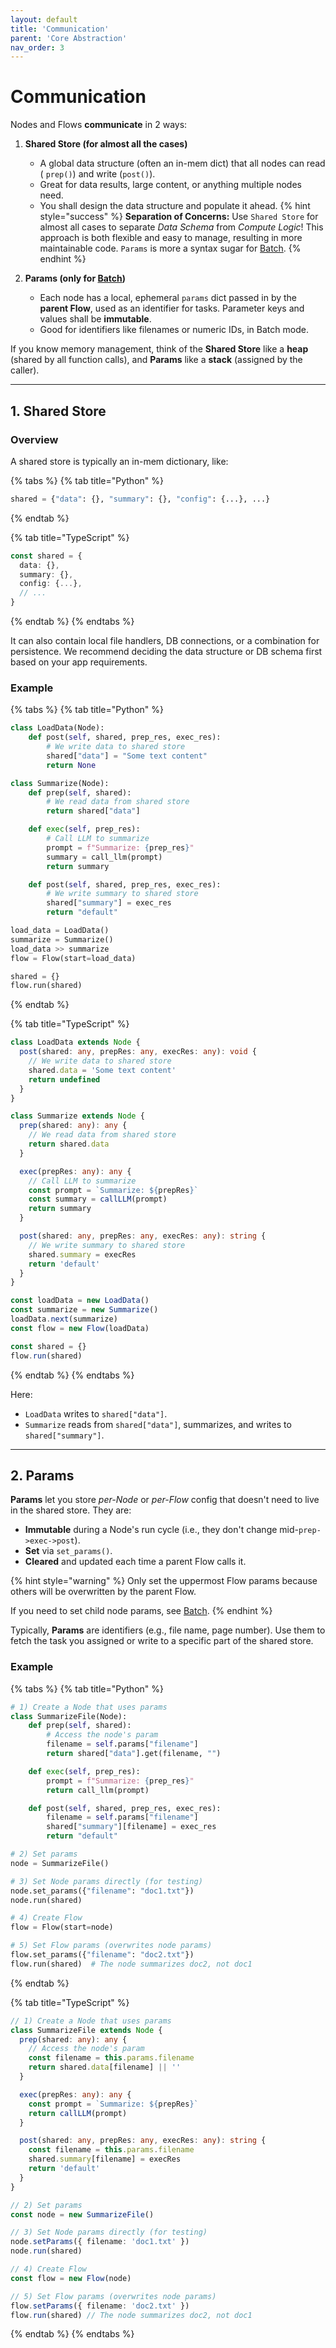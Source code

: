 ```yaml
---
layout: default
title: 'Communication'
parent: 'Core Abstraction'
nav_order: 3
---
```


# Communication

Nodes and Flows **communicate** in 2 ways:

1. **Shared Store (for almost all the cases)**

   - A global data structure (often an in-mem dict) that all nodes can read ( `prep()`) and write (`post()`).
   - Great for data results, large content, or anything multiple nodes need.
   - You shall design the data structure and populate it ahead.
     {% hint style="success" %}
     **Separation of Concerns:** Use `Shared Store` for almost all cases to separate _Data Schema_ from _Compute Logic_! This approach is both flexible and easy to manage, resulting in more maintainable code. `Params` is more a syntax sugar for [Batch](./batch.md).
     {% endhint %}

2. **Params (only for [Batch](./batch.md))**
   - Each node has a local, ephemeral `params` dict passed in by the **parent Flow**, used as an identifier for tasks. Parameter keys and values shall be **immutable**.
   - Good for identifiers like filenames or numeric IDs, in Batch mode.

If you know memory management, think of the **Shared Store** like a **heap** (shared by all function calls), and **Params** like a **stack** (assigned by the caller).

---

## 1. Shared Store

### Overview

A shared store is typically an in-mem dictionary, like:

{% tabs %}
{% tab title="Python" %}

```python
shared = {"data": {}, "summary": {}, "config": {...}, ...}
```

{% endtab %}

{% tab title="TypeScript" %}

```typescript
const shared = {
  data: {},
  summary: {},
  config: {...},
  // ...
}
```

{% endtab %}
{% endtabs %}

It can also contain local file handlers, DB connections, or a combination for persistence. We recommend deciding the data structure or DB schema first based on your app requirements.

### Example

{% tabs %}
{% tab title="Python" %}

```python
class LoadData(Node):
    def post(self, shared, prep_res, exec_res):
        # We write data to shared store
        shared["data"] = "Some text content"
        return None

class Summarize(Node):
    def prep(self, shared):
        # We read data from shared store
        return shared["data"]

    def exec(self, prep_res):
        # Call LLM to summarize
        prompt = f"Summarize: {prep_res}"
        summary = call_llm(prompt)
        return summary

    def post(self, shared, prep_res, exec_res):
        # We write summary to shared store
        shared["summary"] = exec_res
        return "default"

load_data = LoadData()
summarize = Summarize()
load_data >> summarize
flow = Flow(start=load_data)

shared = {}
flow.run(shared)
```

{% endtab %}

{% tab title="TypeScript" %}

```typescript
class LoadData extends Node {
  post(shared: any, prepRes: any, execRes: any): void {
    // We write data to shared store
    shared.data = 'Some text content'
    return undefined
  }
}

class Summarize extends Node {
  prep(shared: any): any {
    // We read data from shared store
    return shared.data
  }

  exec(prepRes: any): any {
    // Call LLM to summarize
    const prompt = `Summarize: ${prepRes}`
    const summary = callLLM(prompt)
    return summary
  }

  post(shared: any, prepRes: any, execRes: any): string {
    // We write summary to shared store
    shared.summary = execRes
    return 'default'
  }
}

const loadData = new LoadData()
const summarize = new Summarize()
loadData.next(summarize)
const flow = new Flow(loadData)

const shared = {}
flow.run(shared)
```

{% endtab %}
{% endtabs %}

Here:

- `LoadData` writes to `shared["data"]`.
- `Summarize` reads from `shared["data"]`, summarizes, and writes to `shared["summary"]`.

---

## 2. Params

**Params** let you store _per-Node_ or _per-Flow_ config that doesn't need to live in the shared store. They are:

- **Immutable** during a Node's run cycle (i.e., they don't change mid-`prep->exec->post`).
- **Set** via `set_params()`.
- **Cleared** and updated each time a parent Flow calls it.

{% hint style="warning" %}
Only set the uppermost Flow params because others will be overwritten by the parent Flow.

If you need to set child node params, see [Batch](./batch.md).
{% endhint %}

Typically, **Params** are identifiers (e.g., file name, page number). Use them to fetch the task you assigned or write to a specific part of the shared store.

### Example

{% tabs %}
{% tab title="Python" %}

```python
# 1) Create a Node that uses params
class SummarizeFile(Node):
    def prep(self, shared):
        # Access the node's param
        filename = self.params["filename"]
        return shared["data"].get(filename, "")

    def exec(self, prep_res):
        prompt = f"Summarize: {prep_res}"
        return call_llm(prompt)

    def post(self, shared, prep_res, exec_res):
        filename = self.params["filename"]
        shared["summary"][filename] = exec_res
        return "default"

# 2) Set params
node = SummarizeFile()

# 3) Set Node params directly (for testing)
node.set_params({"filename": "doc1.txt"})
node.run(shared)

# 4) Create Flow
flow = Flow(start=node)

# 5) Set Flow params (overwrites node params)
flow.set_params({"filename": "doc2.txt"})
flow.run(shared)  # The node summarizes doc2, not doc1
```

{% endtab %}

{% tab title="TypeScript" %}

```typescript
// 1) Create a Node that uses params
class SummarizeFile extends Node {
  prep(shared: any): any {
    // Access the node's param
    const filename = this.params.filename
    return shared.data[filename] || ''
  }

  exec(prepRes: any): any {
    const prompt = `Summarize: ${prepRes}`
    return callLLM(prompt)
  }

  post(shared: any, prepRes: any, execRes: any): string {
    const filename = this.params.filename
    shared.summary[filename] = execRes
    return 'default'
  }
}

// 2) Set params
const node = new SummarizeFile()

// 3) Set Node params directly (for testing)
node.setParams({ filename: 'doc1.txt' })
node.run(shared)

// 4) Create Flow
const flow = new Flow(node)

// 5) Set Flow params (overwrites node params)
flow.setParams({ filename: 'doc2.txt' })
flow.run(shared) // The node summarizes doc2, not doc1
```

{% endtab %}
{% endtabs %}
